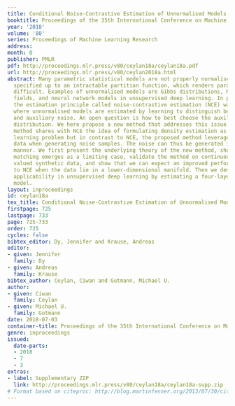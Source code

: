 ```yaml
---
title: Conditional Noise-Contrastive Estimation of Unnormalised Models
booktitle: Proceedings of the 35th International Conference on Machine Learning
year: '2018'
volume: '80'
series: Proceedings of Machine Learning Research
address: 
month: 0
publisher: PMLR
pdf: http://proceedings.mlr.press/v80/ceylan18a/ceylan18a.pdf
url: http://proceedings.mlr.press/v80/ceylan2018a.html
abstract: Many parametric statistical models are not properly normalised and only
  specified up to an intractable partition function, which renders parameter estimation
  difficult. Examples of unnormalised models are Gibbs distributions, Markov random
  fields, and neural network models in unsupervised deep learning. In previous work,
  the estimation principle called noise-contrastive estimation (NCE) was introduced
  where unnormalised models are estimated by learning to distinguish between data
  and auxiliary noise. An open question is how to best choose the auxiliary noise
  distribution. We here propose a new method that addresses this issue. The proposed
  method shares with NCE the idea of formulating density estimation as a supervised
  learning problem but in contrast to NCE, the proposed method leverages the observed
  data when generating noise samples. The noise can thus be generated in a semi-automated
  manner. We first present the underlying theory of the new method, show that score
  matching emerges as a limiting case, validate the method on continuous and discrete
  valued synthetic data, and show that we can expect an improved performance compared
  to NCE when the data lie in a lower-dimensional manifold. Then we demonstrate its
  applicability in unsupervised deep learning by estimating a four-layer neural image
  model.
layout: inproceedings
id: ceylan18a
tex_title: Conditional Noise-Contrastive Estimation of Unnormalised Models
firstpage: 725
lastpage: 733
page: 725-733
order: 725
cycles: false
bibtex_editor: Dy, Jennifer and Krause, Andreas
editor:
- given: Jennifer
  family: Dy
- given: Andreas
  family: Krause
bibtex_author: Ceylan, Ciwan and Gutmann, Michael U.
author:
- given: Ciwan
  family: Ceylan
- given: Michael U.
  family: Gutmann
date: 2018-07-03
container-title: Proceedings of the 35th International Conference on Machine Learning
genre: inproceedings
issued:
  date-parts:
  - 2018
  - 7
  - 3
extras:
- label: Supplementary ZIP
  link: http://proceedings.mlr.press/v80/ceylan18a/ceylan18a-supp.zip
# Format based on citeproc: http://blog.martinfenner.org/2013/07/30/citeproc-yaml-for-bibliographies/
---
```

